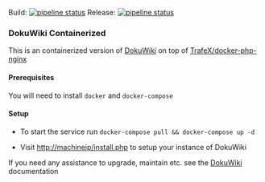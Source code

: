 Build: [![pipeline status](https://git.peek1e.eu/peek1e/dokuwiki-docker/badges/main/pipeline.svg)](https://git.peek1e.eu/peek1e/dokuwiki-docker/-/commits/main) 
Release: [![pipeline status](https://git.peek1e.eu/peek1e/dokuwiki-docker/badges/release/pipeline.svg)](https://git.peek1e.eu/peek1e/dokuwiki-docker/-/commits/release) 

### DokuWiki Containerized

This is an containerized version of [DokuWiki](https://www.dokuwiki.org/dokuwiki) on top of [TrafeX/docker-php-nginx](https://github.com/TrafeX/docker-php-nginx)

#### Prerequisites
You will need to install `docker` and `docker-compose`

#### Setup
- To start the service run `docker-compose pull && docker-compose up -d`

- Visit [http://machineip/install.php](http://localhost/install.php) to setup your instance of DokuWiki

If you need any assistance to upgrade, maintain etc. see the [DokuWiki](https://www.dokuwiki.org/dokuwiki) documentation
